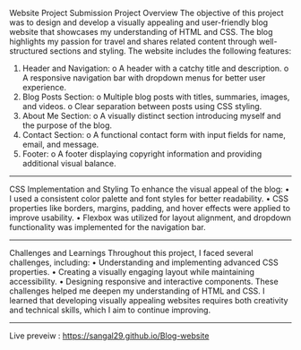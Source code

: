 Website Project Submission
Project Overview
The objective of this project was to design and develop a visually appealing and user-friendly blog website that showcases my understanding of HTML and CSS. The blog highlights my passion for travel and shares related content through well-structured sections and styling.
The website includes the following features:
1.	Header and Navigation:
o	A header with a catchy title and description.
o	A responsive navigation bar with dropdown menus for better user experience.
2.	Blog Posts Section:
o	Multiple blog posts with titles, summaries, images, and videos.
o	Clear separation between posts using CSS styling.
3.	About Me Section:
o	A visually distinct section introducing myself and the purpose of the blog.
4.	Contact Section:
o	A functional contact form with input fields for name, email, and message.
5.	Footer:
o	A footer displaying copyright information and providing additional visual balance.
________________________________________
CSS Implementation and Styling
To enhance the visual appeal of the blog:
•	I used a consistent color palette and font styles for better readability.
•	CSS properties like borders, margins, padding, and hover effects were applied to improve usability.
•	Flexbox was utilized for layout alignment, and dropdown functionality was implemented for the navigation bar.
________________________________________
Challenges and Learnings
Throughout this project, I faced several challenges, including:
•	Understanding and implementing advanced CSS properties.
•	Creating a visually engaging layout while maintaining accessibility.
•	Designing responsive and interactive components.
These challenges helped me deepen my understanding of HTML and CSS. I learned that developing visually appealing websites requires both creativity and technical skills, which I aim to continue improving.
________________________________________



Live preveiw : https://sangal29.github.io/Blog-website
